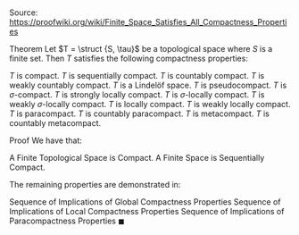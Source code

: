 # 

Source: https://proofwiki.org/wiki/Finite_Space_Satisfies_All_Compactness_Properties

Theorem
Let $T = \struct {S, \tau}$ be a topological space where $S$ is a finite set.
Then $T$ satisfies the following compactness properties:

$T$ is compact.
$T$ is sequentially compact.
$T$ is countably compact.
$T$ is weakly countably compact.
$T$ is a Lindelöf space.
$T$ is pseudocompact.
$T$ is $\sigma$-compact.
$T$ is strongly locally compact.
$T$ is $\sigma$-locally compact.
$T$ is weakly $\sigma$-locally compact.
$T$ is locally compact.
$T$ is weakly locally compact.
$T$ is paracompact.
$T$ is countably paracompact.
$T$ is metacompact.
$T$ is countably metacompact.


Proof
We have that:

A Finite Topological Space is Compact.
A Finite Space is Sequentially Compact.

The remaining properties are demonstrated in:

Sequence of Implications of Global Compactness Properties
Sequence of Implications of Local Compactness Properties
Sequence of Implications of Paracompactness Properties
$\blacksquare$





